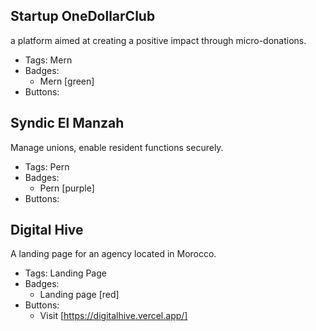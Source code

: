## Startup OneDollarClub
a platform aimed at creating a positive impact through micro-donations.
- Tags: Mern
- Badges:
  - Mern [green]
- Buttons:


## Syndic El Manzah
Manage unions, enable resident functions securely.
- Tags: Pern
- Badges:
  - Pern [purple]
- Buttons:

## Digital Hive
A landing page for an agency located in Morocco.
- Tags: Landing Page
- Badges:
  - Landing page [red]
- Buttons:
  - Visit [https://digitalhive.vercel.app/]
